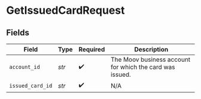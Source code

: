# GetIssuedCardRequest


## Fields

| Field                                                    | Type                                                     | Required                                                 | Description                                              |
| -------------------------------------------------------- | -------------------------------------------------------- | -------------------------------------------------------- | -------------------------------------------------------- |
| `account_id`                                             | *str*                                                    | :heavy_check_mark:                                       | The Moov business account for which the card was issued. |
| `issued_card_id`                                         | *str*                                                    | :heavy_check_mark:                                       | N/A                                                      |
